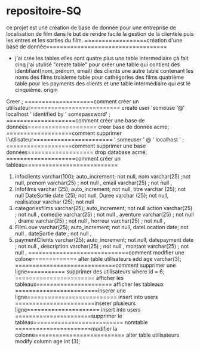 # repositoire-SQ
ce projet est une création de base de donnée 
pour une entreprise de localisation de film dans le but 
de rendre facile la gestion de la clientèle puis les entres et les sorties du film.
==================création d'une base de donnée===================================
*  j'ai crée les tables elles sont quatre plus une table intermediaire çà fait cinq
j'ai utulisé "create table" pour créer une table  qui contient des identifiant(nom, prénom, email) des clients
une autre table contenant les noms des films
troisieme table pour cathégories des films
quatrième table pour les payments des clients
et une table intermédiaire qui est le cinquième.
origin

Creer ; 
====================comment créer un utilisateur==========================
 create user 'someuse '@' localhost ' identified by ' somepassword' ;
====================comment créer une base de données====================
 creer base de donnée acme;
===================comment supprimer l'utilisateur=======================
  ' someuser ' @ ' localhost ' ;
===================comment supprimer une base données===================
  drop database acmé;
====================comment créer un tableau===========================
1.  infoclients varchar(100); auto_increment; not null,
     nom varchar(25) ;not null,
     prenom varchar(25) ; not null ,
     email varchar(25) ; not null ,
 2. Infofilms varchar (25); auto_increment; not null,
     titre varchar (25); not null
     DateSortie date (25); not null,
     Duree varchar (25); not null,
     realisateur varchar (25); not null
3.  categoriesfilms varchar(25); auto_increment; not null
     action varchar(25) ; not null ,
     comedie varchar(25) ; not null ,
     aventure varchar(25) ; not null ,
     drame  varchar(25) ; not null ,
     horreur varchar(25) ; not null ,
4.  FilmLoue  varchar(25); auto_increment; not null,
      dateLocation date; not null ,
      dateSortie   date ; not null ,
5.  paymentClients varchar(25); auto_increment; not null,
      datepayment  date ; not null ,
      description  varchar(25) ; not null ,
      montant     varchar(25) ; not null ,
=============================comment modifier une colone=============
alter table utilisateurs add age varchar(3);
=============================comment supprimer une ligne===========
supprimer des utilisateurs where id = 6;  
======================= afficher les tableaux======================
afficher les tableaux
========================inserer une ligne==========================
insert into users
=======================inserer plusieurs ligne=====================
insert into users
======================supprimer le tableau==========================
 nomtable  
======================modifier la colonne==========================
alter table utilisateurs modify column age int (3);   
            
      
